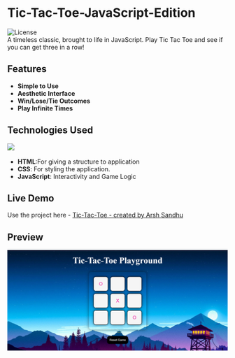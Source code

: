 # Tic-Tac-Toe-JavaScript-Edition
![License](https://img.shields.io/badge/license-MIT-green) <br>
A timeless classic, brought to life in JavaScript. Play Tic Tac Toe and see if you can get three in a row!

## Features

- **Simple to Use**
- **Aesthetic Interface**
- **Win/Lose/Tie Outcomes**
- **Play Infinite Times**

## Technologies Used

<img src="https://skillicons.dev/icons?i=css,html,js" />
    
- **HTML**:For giving a structure to application
- **CSS**: For styling the application.
- **JavaScript**: Interactivity and Game Logic

## Live Demo
Use the project here - [Tic-Tac-Toe - created by Arsh Sandhu](https://tic-tac-toe-java-script-edition.vercel.app/)

## Preview
![Homepage](assets_game/x3.png)


